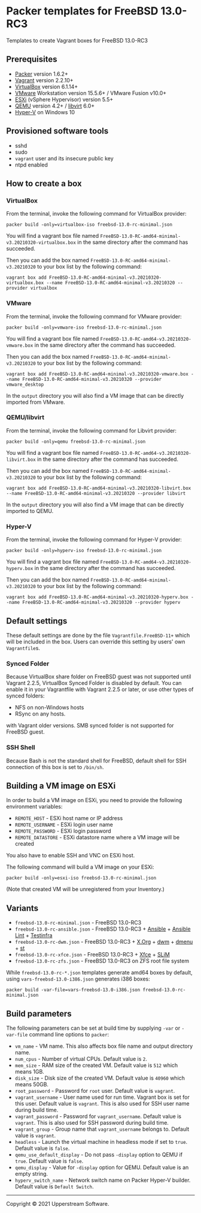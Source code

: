 # Packer templates for FreeBSD 13.0-RC3

Templates to create Vagrant boxes for FreeBSD 13.0-RC3

## Prerequisites

* [Packer][] version 1.6.2+
* [Vagrant][] version 2.2.10+
* [VirtualBox][] version 6.1.14+
* [VMware][] Workstation version 15.5.6+ / VMware Fusion v10.0+
* [ESXi][] (vSphere Hypervisor) version 5.5+
* [QEMU][] version 4.2+ / [libvirt][] 6.0+
* [Hyper-V][] on Windows 10

[ESXi]: http://www.vmware.com/products/vsphere-hypervisor
    "Free VMware vSphere Hypervisor, Free Virtualization (ESXi)"
[Hyper-V]: https://docs.microsoft.com/en-us/virtualization/hyper-v-on-windows/about/
    "Introduction to Hyper-V on Windows 10 | Microsoft Docs"
[libvirt]: https://libvirt.org/ "libvirt: The virtualization API"
[Packer]: https://www.packer.io/ "Packer by HashiCorp"
[QEMU]: https://www.qemu.org/ "QEMU"
[Vagrant]: https://www.vagrantup.com/ "Vagrant"
[VirtualBox]: https://www.virtualbox.org/ "Oracle VM VirtualBox"
[VMware]: http://www.vmware.com/
    "VMware Virtualization for Desktop &amp; Server, Application,
    Public &amp; Hybrid Clouds"

## Provisioned software tools

* sshd
* sudo
* `vagrant` user and its insecure public key
* ntpd enabled

## How to create a box

### VirtualBox

From the terminal, invoke the following command for VirtualBox provider:

    packer build -only=virtualbox-iso freebsd-13.0-rc-minimal.json

You will find a vagrant box file named `FreeBSD-13.0-RC-amd64-minimal-v3.20210320-virtualbox.box`
in the same directory after the command has succeeded.

Then you can add the box named `FreeBSD-13.0-RC-amd64-minimal-v3.20210320`
to your box list by the following command:

    vagrant box add FreeBSD-13.0-RC-amd64-minimal-v3.20210320-virtualbox.box --name FreeBSD-13.0-RC-amd64-minimal-v3.20210320 --provider virtualbox

### VMware

From the terminal, invoke the following command for VMware provider:

    packer build -only=vmware-iso freebsd-13.0-rc-minimal.json

You will find a vagrant box file named `FreeBSD-13.0-RC-amd64-v3.20210320-vmware.box`
in the same directory after the command has succeeded.

Then you can add the box named `FreeBSD-13.0-RC-amd64-minimal-v3.20210320`
to your box list by the following command:

    vagrant box add FreeBSD-13.0-RC-amd64-minimal-v3.20210320-vmware.box --name FreeBSD-13.0-RC-amd64-minimal-v3.20210320 --provider vmware_desktop

In the `output` directory you will also find a VM image that can be
directly imported from VMware.

### QEMU/libvirt

From the terminal, invoke the following command for Libvirt provider:

    packer build -only=qemu freebsd-13.0-rc-minimal.json

You will find a vagrant box file named `FreeBSD-13.0-RC-amd64-v3.20210320-libvirt.box`
in the same directory after the command has succeeded.

Then you can add the box named `FreeBSD-13.0-RC-amd64-minimal-v3.20210320`
to your box list by the following command:

    vagrant box add FreeBSD-13.0-RC-amd64-minimal-v3.20210320-libvirt.box --name FreeBSD-13.0-RC-amd64-minimal-v3.20210320 --provider libvirt

In the `output` directory you will also find a VM image that can be
directly imported to QEMU.

### Hyper-V

From the terminal, invoke the following command for Hyper-V provider:

    packer build -only=hyperv-iso freebsd-13.0-rc-minimal.json

You will find a vagrant box file named `FreeBSD-13.0-RC-amd64-v3.20210320-hyperv.box`
in the same directory after the command has succeeded.

Then you can add the box named `FreeBSD-13.0-RC-amd64-minimal-v3.20210320`
to your box list by the following command:

    vagrant box add FreeBSD-13.0-RC-amd64-minimal-v3.20210320-hyperv.box --name FreeBSD-13.0-RC-amd64-minimal-v3.20210320 --provider hyperv

## Default settings

These default settings are done by the file `Vagrantfile.FreeBSD-11+`
which will be included in the box.  Users can override this setting by
users' own `Vagrantfile`s.

### Synced Folder

Because VirtualBox share folder on FreeBSD guest was not supported
until Vagrant 2.2.5, VirtualBox Synced Folder is disabled by default.
You can enable it in your Vagrantfile with Vagrant 2.2.5 or later, or
use other types of synced folders:

* NFS on non-Windows hosts
* RSync on any hosts.

with Vagrant older versions.  SMB synced folder is not supported for
FreeBSD guest.

### SSH Shell

Because Bash is not the standard shell for FreeBSD, default shell for
SSH connection of this box is set to `/bin/sh`.

## Building a VM image on ESXi

In order to build a VM image on ESXi, you need to provide the following
environment variables:

* `REMOTE_HOST` - ESXi host name or IP address
* `REMOTE_USERNAME` - ESXi login user name
* `REMOTE_PASSWORD` - ESXi login password
* `REMOTE_DATASTORE` - ESXi datastore name where a VM image will be
   created

You also have to enable SSH and VNC on ESXi host.

The following command will build a VM image on your ESXi:

    packer build -only=esxi-iso freebsd-13.0-rc-minimal.json

(Note that created VM will be unregistered from your Inventory.)

## Variants

* `freebsd-13.0-rc-minimal.json` - FreeBSD 13.0-RC3
* `freebsd-13.0-rc-ansible.json` - FreeBSD 13.0-RC3 +
  [Ansible][] + [Ansible Lint] + [Testinfra][]
* `freebsd-13.0-rc-dwm.json` - FreeBSD 13.0-RC3 + [X.Org][] +
  [dwm][] + [dmenu][] + [st][]
* `freebsd-13.0-rc-xfce.json` - FreeBSD 13.0-RC3 + [Xfce][] +
  [SLiM][]
* `freebsd-13.0-rc-zfs.json` - FreeBSD 13.0-RC3 on ZFS root
  file system

While `freebsd-13.0-rc-*.json` templates generate amd64 boxes by
default, using `vars-freebsd-13.0-i386.json` generates i386 boxes:

    packer build -var-file=vars-freebsd-13.0-i386.json freebsd-13.0-rc-minimal.json

[Ansible]: https://www.ansible.com/ "Ansible is Simple IT Automation"
[Ansible Lint]: https://docs.ansible.com/ansible-lint/
  "Ansible Lint Documentation &mdash; Ansible Documentation"
[dmenu]: http://tools.suckless.org/dmenu/ "dmenu | suckless.org tools"
[dwm]: http://dwm.suckless.org/
  "suckless.org dwm - dynamic window manager"
[SLiM]: https://sourceforge.net/projects/slim.berlios/
  "SLiM download | SourceForge.net"
[st]: http://st.suckless.org/ "suckless.org st - simple terminal"
[Testinfra]: https://testinfra.readthedocs.io/en/latest/
  "Testinfra test your infrastructure &#8212; testinfra 3.2.1.dev2+g672a064.d20191006 documentation"
[X.Org]: https://www.x.org/wiki/ "X.Org"
[Xfce]: http://www.xfce.org/ "Xfce Desktop Environment"

## Build parameters

The following parameters can be set at build time by supplying `-var`
or `-var-file` command line options to `packer`:

* `vm_name` - VM name.  This also affects box file name and output
  directory name.
* `num_cpus` - Number of virtual CPUs.  Default value is `2`.
* `mem_size` - RAM size of the created VM.  Default value is `512`
  which means 1GB.
* `disk_size` - Disk size of the created VM.  Default value is `40960`
  which means 50GB.
* `root_password` - Password for `root` user.  Default value is
  `vagrant`.
* `vagrant_username` - User name used for run time.  Vagrant box is set
  for this user.  Default value is `vagrant`.
  This is also used for SSH user name during build time.
* `vagrant_password` - Password for `vagrant_username`.  Default value
  is `vagrant`.  This is also used for SSH password during build time.
* `vagrant_group` - Group name that `vagrant_username` belongs to.
  Default value is `vagrant`.
* `headless` - Launch the virtual machine in headless mode if set to
  `true`.  Default value is `false`.
* `qemu_use_default_display` - Do not pass `-display` option to QEMU if
  `true`.  Default value is `false`.
* `qemu_display` - Value for `-display` option for QEMU.  Default value
  is an empty string.
* `hyperv_switch_name` - Network switch name on Packer Hyper-V builder.
  Default value is `Default Switch`.

- - -

Copyright &copy; 2021 Upperstream Software.
